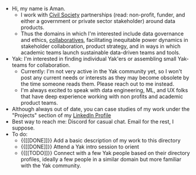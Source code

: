 - Hi, my name is Aman. 
    - I work with [Civil Society](https://en.wikipedia.org/wiki/Civil_society) partnerships (read: non-profit, funder, and either a government or private sector stakeholder) around data products. 
    - Thus the domains in which I'm interested include data governance and ethics, [collaboratives](https://datacollaboratives.org/), facilitating inequitable power dynamics in stakeholder collaboration, product strategy, and in ways in which academic teams launch sustainable data-driven teams and tools. 
- Yak: I'm interested in finding individual Yak'ers or assembling small Yak-teams for collaboration.
    - Currently: I'm not very active in the Yak community yet, so I won't post any current needs or interests as they may become obsolete by the time someone reads them. Please reach out to me instead.
    - I'm always excited to speak with data engineering, ML, and UX folks that have deep experience working with non profits and academic product teams. 
- Although always out of date, you can case studies of my work under the "Projects" section of my [LinkedIn Profile](https://www.linkedin.com/in/amanahuja)
- Best way to reach me: Discord for casual chat. Email for the rest, I suppose. 
- To do: 
    - {{[[DONE]]}} Add a basic description of my work to this directory
    - {{[[DONE]]}}  Attend a Yak intro session to orient
    - {{[[TODO]]}} Connect with a few Yak people based on their directory profiles, ideally a few people in a similar domain but more familiar with the Yak community.  
